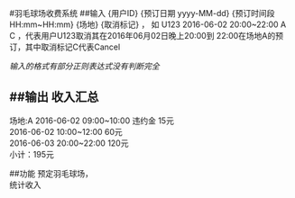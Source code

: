 #羽毛球场收费系统
##输入
{⽤户ID} {预订⽇期 yyyy-MM-dd} {预订时间段 HH:mm~HH:mm} {场地} {取消标记} ，
如 U123 2016-06-02 20:00~22:00 A C ，代表⽤户U123取消其在2016年06⽉02⽇晚上20:00到
22:00在场地A的预订，其中取消标记C代表Cancel

*输入的格式有部分正则表达式没有判断完全*


##输出
收⼊汇总
---
场地:A
2016-06-02 09:00~10:00 违约⾦ 15元  
2016-06-02 10:00~12:00 60元   
2016-06-03 20:00~22:00 120元  
⼩计：195元

##功能
预定羽毛球场，  
统计收入